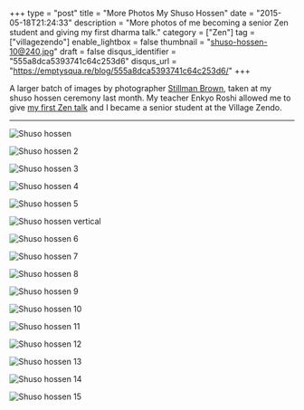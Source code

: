 +++
type = "post"
title = "More Photos My Shuso Hossen"
date = "2015-05-18T21:24:33"
description = "More photos of me becoming a senior Zen student and giving my first dharma talk."
category = ["Zen"]
tag = ["villagezendo"]
enable_lightbox = false
thumbnail = "shuso-hossen-10@240.jpg"
draft = false
disqus_identifier = "555a8dca5393741c64c253d6"
disqus_url = "https://emptysqua.re/blog/555a8dca5393741c64c253d6/"
+++

<p>A larger batch of images by photographer <a href="https://twitter.com/stillman_brown">Stillman Brown</a>, taken at my shuso hossen ceremony last month. My teacher Enkyo Roshi allowed me to give <a href="/blog/yangshan-plants-his-hoe/">my first Zen talk</a> and I became a senior student at the Village Zendo.</p>
<hr />
<p><img style="display:block; margin-left:auto; margin-right:auto;" src="shuso-hossen.jpg" alt="Shuso hossen" title="Shuso hossen" /></p>
<p><img style="display:block; margin-left:auto; margin-right:auto;" src="shuso-hossen-2.jpg" alt="Shuso hossen 2" title="Shuso hossen 2" /></p>
<p><img style="display:block; margin-left:auto; margin-right:auto;" src="shuso-hossen-3.jpg" alt="Shuso hossen 3" title="Shuso hossen 3" /></p>
<p><img style="display:block; margin-left:auto; margin-right:auto;" src="shuso-hossen-4.jpg" alt="Shuso hossen 4" title="Shuso hossen 4" /></p>
<p><img style="display:block; margin-left:auto; margin-right:auto;" src="shuso-hossen-5.jpg" alt="Shuso hossen 5" title="Shuso hossen 5" /></p>
<p><img style="display:block; margin-left:auto; margin-right:auto;" src="shuso-hossen-vertical.jpg" alt="Shuso hossen vertical" title="Shuso hossen vertical" /></p>
<p><img style="display:block; margin-left:auto; margin-right:auto;" src="shuso-hossen-6.jpg" alt="Shuso hossen 6" title="Shuso hossen 6" /></p>
<p><img style="display:block; margin-left:auto; margin-right:auto;" src="shuso-hossen-7.jpg" alt="Shuso hossen 7" title="Shuso hossen 7" /></p>
<p><img style="display:block; margin-left:auto; margin-right:auto;" src="shuso-hossen-8.jpg" alt="Shuso hossen 8" title="Shuso hossen 8" /></p>
<p><img style="display:block; margin-left:auto; margin-right:auto;" src="shuso-hossen-9.jpg" alt="Shuso hossen 9" title="Shuso hossen 9" /></p>
<p><img style="display:block; margin-left:auto; margin-right:auto;" src="shuso-hossen-10.jpg" alt="Shuso hossen 10" title="Shuso hossen 10" /></p>
<p><img style="display:block; margin-left:auto; margin-right:auto;" src="shuso-hossen-11.jpg" alt="Shuso hossen 11" title="Shuso hossen 11" /></p>
<p><img style="display:block; margin-left:auto; margin-right:auto;" src="shuso-hossen-12.jpg" alt="Shuso hossen 12" title="Shuso hossen 12" /></p>
<p><img style="display:block; margin-left:auto; margin-right:auto;" src="shuso-hossen-13.jpg" alt="Shuso hossen 13" title="Shuso hossen 13" /></p>
<p><img style="display:block; margin-left:auto; margin-right:auto;" src="shuso-hossen-14.jpg" alt="Shuso hossen 14" title="Shuso hossen 14" /></p>
<p><img style="display:block; margin-left:auto; margin-right:auto;" src="shuso-hossen-15.jpg" alt="Shuso hossen 15" title="Shuso hossen 15" /></p>
